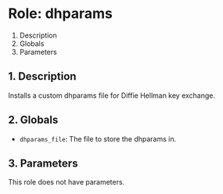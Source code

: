 # Role: dhparams



1. Description
2. Globals
3. Parameters



## 1. Description

Installs a custom dhparams file for Diffie Hellman key exchange.



## 2. Globals

* `dhparams_file`: The file to store the dhparams in.



## 3. Parameters

This role does not have parameters.
